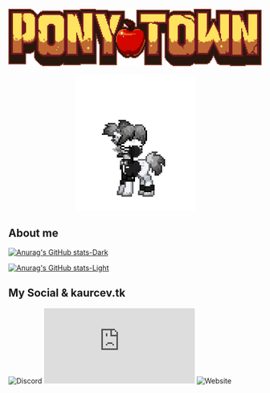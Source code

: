 
<p align="center">
  <img src="logo-large-57d9b1947a.png">
</p>

<p align="center">
   <img src="no-no.gif" >
</p>

## About me

<p align="center">
  
[![Anurag's GitHub stats-Dark](https://github-readme-stats.vercel.app/api?username=kaurcev&show_icons=true&theme=dark#gh-dark-mode-only)](https://github.com/kaurcev/github-readme-stats#gh-dark-mode-only)
  
[![Anurag's GitHub stats-Light](https://github-readme-stats.vercel.app/api?username=kaurcev&show_icons=true&theme=default#gh-light-mode-only)](https://github.com/kaurcev/github-readme-stats#gh-light-mode-only)
  
</p>

## My Social & kaurcev.tk

<p align="center">
  
![Discord](https://img.shields.io/discord/888102048413937684?style=flat-square)
![Mozilla HTTP Observatory Grade](https://img.shields.io/mozilla-observatory/grade-score/kaurcev.tk?publish&style=flat-square)
![Website](https://img.shields.io/website?style=flat-square&url=https%3A%2F%2Fkaurcev.tk)
  
</p>


